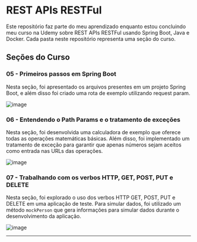 # REST APIs RESTFul

Este repositório faz parte do meu aprendizado enquanto estou concluindo meu curso na Udemy sobre REST APIs RESTFul usando Spring Boot, Java e Docker. Cada pasta neste repositório representa uma seção do curso.

## Seções do Curso

### 05 - Primeiros passos em Spring Boot
Nesta seção, foi apresentado os arquivos presentes em um projeto Spring Boot, e além disso foi criado uma rota de exemplo utilizando request param.

![image](https://github.com/LeonardoScatolin/rest_with_spring_boot_and_java/assets/122055877/536caf19-91a4-48d1-8e0b-a5df1cd76af1)


### 06 - Entendendo o Path Params e o tratamento de exceções
Nesta seção, foi desenvolvida uma calculadora de exemplo que oferece todas as operações matemáticas básicas. Além disso, foi implementado um tratamento de exceção para garantir que apenas números sejam aceitos como entrada nas URLs das operações.

![image](https://github.com/LeonardoScatolin/rest_with_spring_boot_and_java/assets/122055877/c87bb862-555a-4044-9b6b-3c4847036fda)

### 07 - Trabalhando com os verbos HTTP, GET, POST, PUT e DELETE
Nesta seção, foi explorado o uso dos verbos HTTP GET, POST, PUT e DELETE em uma aplicação de teste. Para simular dados, foi utilizado um método `mockPerson` que gera informações para simular dados durante o desenvolvimento da aplicação.

![image](https://github.com/LeonardoScatolin/rest_with_spring_boot_and_java/assets/122055877/b2b7390c-d4a6-4c3c-a9f8-2038292f640b)



---
